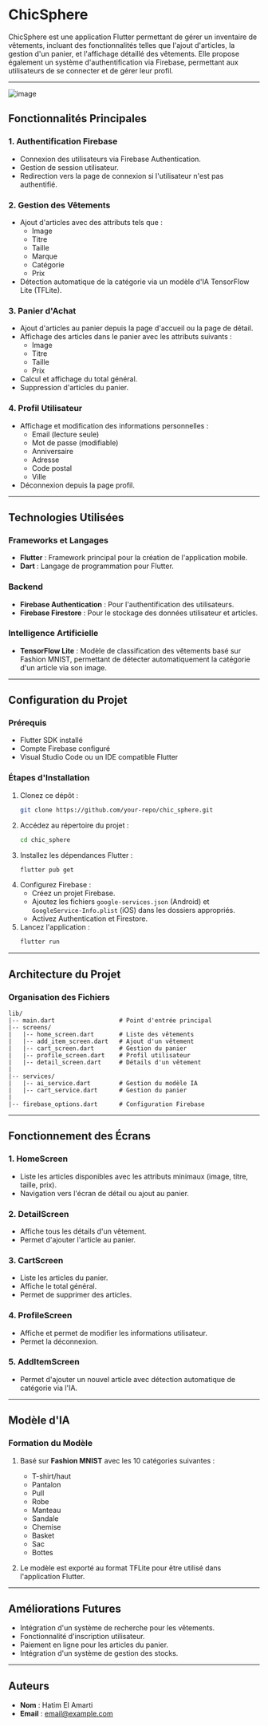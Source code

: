 # ChicSphere

ChicSphere est une application Flutter permettant de gérer un inventaire de vêtements, incluant des fonctionnalités telles que l'ajout d'articles, la gestion d'un panier, et l'affichage détaillé des vêtements. Elle propose également un système d'authentification via Firebase, permettant aux utilisateurs de se connecter et de gérer leur profil.

---
![image](https://github.com/user-attachments/assets/6bd755ed-694a-45c0-98b5-53873fd0faa4)

## Fonctionnalités Principales

### 1. **Authentification Firebase**
- Connexion des utilisateurs via Firebase Authentication.
- Gestion de session utilisateur.
- Redirection vers la page de connexion si l'utilisateur n'est pas authentifié.

### 2. **Gestion des Vêtements**
- Ajout d'articles avec des attributs tels que :
  - Image
  - Titre
  - Taille
  - Marque
  - Catégorie
  - Prix
- Détection automatique de la catégorie via un modèle d'IA TensorFlow Lite (TFLite).

### 3. **Panier d'Achat**
- Ajout d'articles au panier depuis la page d'accueil ou la page de détail.
- Affichage des articles dans le panier avec les attributs suivants :
  - Image
  - Titre
  - Taille
  - Prix
- Calcul et affichage du total général.
- Suppression d'articles du panier.

### 4. **Profil Utilisateur**
- Affichage et modification des informations personnelles :
  - Email (lecture seule)
  - Mot de passe (modifiable)
  - Anniversaire
  - Adresse
  - Code postal
  - Ville
- Déconnexion depuis la page profil.

---

## Technologies Utilisées

### Frameworks et Langages
- **Flutter** : Framework principal pour la création de l'application mobile.
- **Dart** : Langage de programmation pour Flutter.

### Backend
- **Firebase Authentication** : Pour l'authentification des utilisateurs.
- **Firebase Firestore** : Pour le stockage des données utilisateur et articles.

### Intelligence Artificielle
- **TensorFlow Lite** : Modèle de classification des vêtements basé sur Fashion MNIST, permettant de détecter automatiquement la catégorie d'un article via son image.

---

## Configuration du Projet

### Prérequis
- Flutter SDK installé
- Compte Firebase configuré
- Visual Studio Code ou un IDE compatible Flutter

### Étapes d'Installation
1. Clonez ce dépôt :
   ```bash
   git clone https://github.com/your-repo/chic_sphere.git
   ```
2. Accédez au répertoire du projet :
   ```bash
   cd chic_sphere
   ```
3. Installez les dépendances Flutter :
   ```bash
   flutter pub get
   ```
4. Configurez Firebase :
   - Créez un projet Firebase.
   - Ajoutez les fichiers `google-services.json` (Android) et `GoogleService-Info.plist` (iOS) dans les dossiers appropriés.
   - Activez Authentication et Firestore.
5. Lancez l'application :
   ```bash
   flutter run
   ```

---

## Architecture du Projet

### Organisation des Fichiers

```
lib/
|-- main.dart                  # Point d'entrée principal
|-- screens/
|   |-- home_screen.dart       # Liste des vêtements
|   |-- add_item_screen.dart   # Ajout d'un vêtement
|   |-- cart_screen.dart       # Gestion du panier
|   |-- profile_screen.dart    # Profil utilisateur
|   |-- detail_screen.dart     # Détails d'un vêtement
|
|-- services/
|   |-- ai_service.dart        # Gestion du modèle IA
|   |-- cart_service.dart      # Gestion du panier
|
|-- firebase_options.dart      # Configuration Firebase
```

---

## Fonctionnement des Écrans

### **1. HomeScreen**
- Liste les articles disponibles avec les attributs minimaux (image, titre, taille, prix).
- Navigation vers l'écran de détail ou ajout au panier.

### **2. DetailScreen**
- Affiche tous les détails d'un vêtement.
- Permet d'ajouter l'article au panier.

### **3. CartScreen**
- Liste les articles du panier.
- Affiche le total général.
- Permet de supprimer des articles.

### **4. ProfileScreen**
- Affiche et permet de modifier les informations utilisateur.
- Permet la déconnexion.

### **5. AddItemScreen**
- Permet d'ajouter un nouvel article avec détection automatique de catégorie via l'IA.

---

## Modèle d'IA

### Formation du Modèle
1. Basé sur **Fashion MNIST** avec les 10 catégories suivantes :
   - T-shirt/haut
   - Pantalon
   - Pull
   - Robe
   - Manteau
   - Sandale
   - Chemise
   - Basket
   - Sac
   - Bottes

2. Le modèle est exporté au format TFLite pour être utilisé dans l'application Flutter.

---

## Améliorations Futures
- Intégration d'un système de recherche pour les vêtements.
- Fonctionnalité d'inscription utilisateur.
- Paiement en ligne pour les articles du panier.
- Intégration d'un système de gestion des stocks.

---

## Auteurs
- **Nom** : Hatim El Amarti
- **Email** : [email@example.com](mailto:email@example.com)

